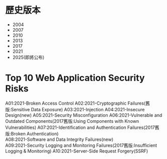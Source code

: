 # 歷史版本
- 2004
- 2007
- 2010
- 2013
- 2017
- 2021
- 2025(即將公布)
# Top 10 Web Application Security Risks
A01:2021-Broken Access Control 
A02:2021-Cryptographic Failures(舊版:Sensitive Data Exposure) 
A03:2021-Injection 
A04:2021-Insecure Design(new) 
A05:2021-Security Misconfiguration 
A06:2021-Vulnerable and Outdated Components(2017舊版:Using Components with Known Vulnerabilities) 
A07:2021-Identification and Authentication Failures(2017舊版:Broken Authentication)  
A08:2021-Software and Data Integrity Failures(new)  
A09:2021-Security Logging and Monitoring Failures(2017舊版:Insufficient Logging & Monitoring)
A10:2021-Server-Side Request Forgery(SSRF) 
